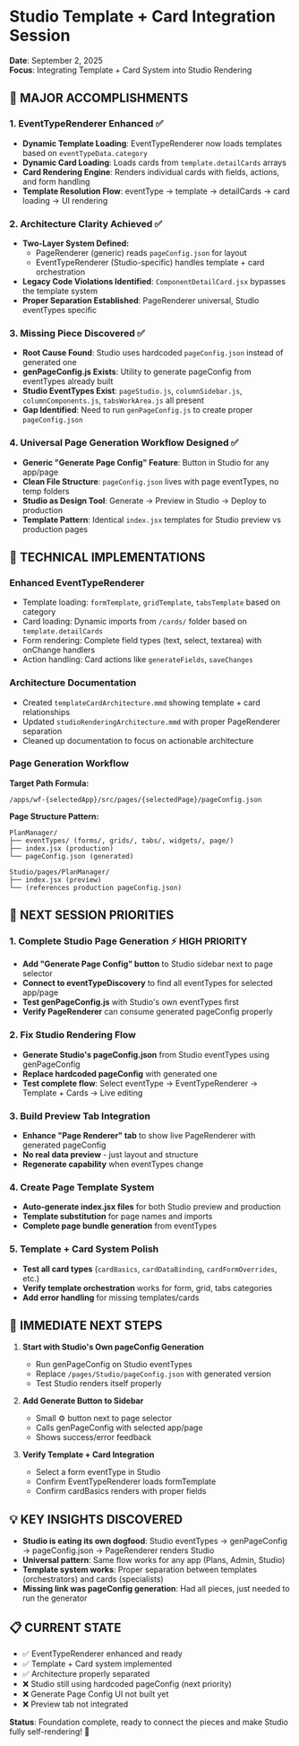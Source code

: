# Studio Template + Card Integration Session

**Date**: September 2, 2025  
**Focus**: Integrating Template + Card System into Studio Rendering

## 🎉 MAJOR ACCOMPLISHMENTS

### 1. EventTypeRenderer Enhanced ✅
- **Dynamic Template Loading**: EventTypeRenderer now loads templates based on `eventTypeData.category`
- **Dynamic Card Loading**: Loads cards from `template.detailCards` arrays
- **Card Rendering Engine**: Renders individual cards with fields, actions, and form handling
- **Template Resolution Flow**: eventType → template → detailCards → card loading → UI rendering

### 2. Architecture Clarity Achieved ✅
- **Two-Layer System Defined:**
  - PageRenderer (generic) reads `pageConfig.json` for layout
  - EventTypeRenderer (Studio-specific) handles template + card orchestration
- **Legacy Code Violations Identified**: `ComponentDetailCard.jsx` bypasses the template system
- **Proper Separation Established**: PageRenderer universal, Studio eventTypes specific

### 3. Missing Piece Discovered ✅
- **Root Cause Found**: Studio uses hardcoded `pageConfig.json` instead of generated one
- **genPageConfig.js Exists**: Utility to generate pageConfig from eventTypes already built
- **Studio EventTypes Exist**: `pageStudio.js`, `columnSidebar.js`, `columnComponents.js`, `tabsWorkArea.js` all present
- **Gap Identified**: Need to run `genPageConfig.js` to create proper `pageConfig.json`

### 4. Universal Page Generation Workflow Designed ✅
- **Generic "Generate Page Config" Feature**: Button in Studio for any app/page
- **Clean File Structure**: `pageConfig.json` lives with page eventTypes, no temp folders
- **Studio as Design Tool**: Generate → Preview in Studio → Deploy to production
- **Template Pattern**: Identical `index.jsx` templates for Studio preview vs production pages

## 🔧 TECHNICAL IMPLEMENTATIONS

### Enhanced EventTypeRenderer
- Template loading: `formTemplate`, `gridTemplate`, `tabsTemplate` based on category
- Card loading: Dynamic imports from `/cards/` folder based on `template.detailCards`
- Form rendering: Complete field types (text, select, textarea) with onChange handlers
- Action handling: Card actions like `generateFields`, `saveChanges`

### Architecture Documentation
- Created `templateCardArchitecture.mmd` showing template + card relationships
- Updated `studioRenderingArchitecture.mmd` with proper PageRenderer separation
- Cleaned up documentation to focus on actionable architecture

### Page Generation Workflow
**Target Path Formula:**
```
/apps/wf-{selectedApp}/src/pages/{selectedPage}/pageConfig.json
```

**Page Structure Pattern:**
```
PlanManager/
├── eventTypes/ (forms/, grids/, tabs/, widgets/, page/)
├── index.jsx (production)
└── pageConfig.json (generated)

Studio/pages/PlanManager/
├── index.jsx (preview)
└── (references production pageConfig.json)
```

## 🚀 NEXT SESSION PRIORITIES

### 1. Complete Studio Page Generation ⚡ HIGH PRIORITY
- **Add "Generate Page Config" button** to Studio sidebar next to page selector
- **Connect to eventTypeDiscovery** to find all eventTypes for selected app/page
- **Test genPageConfig.js** with Studio's own eventTypes first
- **Verify PageRenderer** can consume generated pageConfig properly

### 2. Fix Studio Rendering Flow
- **Generate Studio's pageConfig.json** from Studio eventTypes using genPageConfig
- **Replace hardcoded pageConfig** with generated one
- **Test complete flow**: Select eventType → EventTypeRenderer → Template + Cards → Live editing

### 3. Build Preview Tab Integration
- **Enhance "Page Renderer" tab** to show live PageRenderer with generated pageConfig
- **No real data preview** - just layout and structure
- **Regenerate capability** when eventTypes change

### 4. Create Page Template System
- **Auto-generate index.jsx files** for both Studio preview and production
- **Template substitution** for page names and imports
- **Complete page bundle generation** from eventTypes

### 5. Template + Card System Polish
- **Test all card types** (`cardBasics`, `cardDataBinding`, `cardFormOverrides`, etc.)
- **Verify template orchestration** works for form, grid, tabs categories
- **Add error handling** for missing templates/cards

## 🎯 IMMEDIATE NEXT STEPS

1. **Start with Studio's Own pageConfig Generation**
   - Run genPageConfig on Studio eventTypes
   - Replace `/pages/Studio/pageConfig.json` with generated version
   - Test Studio renders itself properly

2. **Add Generate Button to Sidebar**
   - Small ⚙️ button next to page selector
   - Calls genPageConfig with selected app/page
   - Shows success/error feedback

3. **Verify Template + Card Integration**
   - Select a form eventType in Studio
   - Confirm EventTypeRenderer loads formTemplate
   - Confirm cardBasics renders with proper fields

## 💡 KEY INSIGHTS DISCOVERED

- **Studio is eating its own dogfood**: Studio eventTypes → genPageConfig → pageConfig.json → PageRenderer renders Studio
- **Universal pattern**: Same flow works for any app (Plans, Admin, Studio)
- **Template system works**: Proper separation between templates (orchestrators) and cards (specialists)
- **Missing link was pageConfig generation**: Had all pieces, just needed to run the generator

## 📋 CURRENT STATE
- ✅ EventTypeRenderer enhanced and ready
- ✅ Template + Card system implemented
- ✅ Architecture properly separated
- ❌ Studio still using hardcoded pageConfig (next priority)
- ❌ Generate Page Config UI not built yet
- ❌ Preview tab not integrated

**Status**: Foundation complete, ready to connect the pieces and make Studio fully self-rendering! 🎯